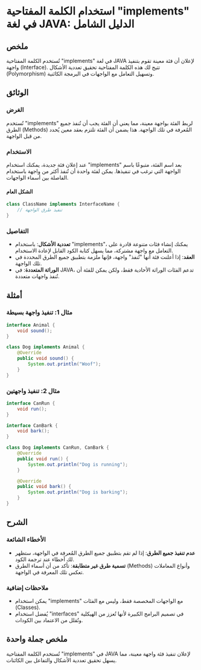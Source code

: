 <!--
Meta Description: # استخدام الكلمة المفتاحية "implements" في لغة JAVA: الدليل الشامل ## ملخص تُستخدم الكلمة المفتاحية "implements" في لغة JAVA لإعلان أن فئة معينة تقوم ...
Meta Keywords: implements, java, الواجهة, واجهة, void
-->

# استخدام الكلمة المفتاحية "implements" في لغة JAVA: الدليل الشامل

## ملخص
تُستخدم الكلمة المفتاحية "implements" في لغة JAVA لإعلان أن فئة معينة تقوم بتنفيذ واجهة (Interface). تتيح لك هذه الكلمة المفتاحية تحقيق تعددية الأشكال (Polymorphism) وتسهيل التعامل مع الواجهات في البرمجة الكائنية.

## الوثائق
### الغرض
تُستخدم "implements" لربط الفئة بواجهة معينة، مما يعني أن الفئة يجب أن تُنفذ جميع الطرق (Methods) المُعرفة في تلك الواجهة. هذا يضمن أن الفئة تلتزم بعقد معين يُحدد من قبل الواجهة.

### الاستخدام
عند إعلان فئة جديدة، يمكنك استخدام "implements" بعد اسم الفئة، متبوعًا باسم الواجهة التي ترغب في تنفيذها. يمكن لفئة واحدة أن تُنفذ أكثر من واجهة باستخدام الفاصلة بين أسماء الواجهات.

#### الشكل العام
```java
class ClassName implements InterfaceName {
    // تنفيذ طرق الواجهة
}
```

### التفاصيل
- **تعددية الأشكال**: باستخدام "implements"، يمكنك إنشاء فئات متنوعة قادرة على التعامل مع واجهة مشتركة، مما يسهل كتابة الكود القابل لإعادة الاستخدام.
- **العقد**: إذا أعلنت فئة أنها "تُنفذ" واجهة، فإنها ملزمة بتطبيق جميع الطرق المحددة في تلك الواجهة. 
- **الوراثة المتعددة**: في JAVA، تدعم الفئات الوراثة الأحادية فقط، ولكن يمكن للفئة أن تُنفذ واجهات متعددة.

## أمثلة
### مثال 1: تنفيذ واجهة بسيطة
```java
interface Animal {
    void sound();
}

class Dog implements Animal {
    @Override
    public void sound() {
        System.out.println("Woof");
    }
}
```

### مثال 2: تنفيذ واجهتين
```java
interface CanRun {
    void run();
}

interface CanBark {
    void bark();
}

class Dog implements CanRun, CanBark {
    @Override
    public void run() {
        System.out.println("Dog is running");
    }

    @Override
    public void bark() {
        System.out.println("Dog is barking");
    }
}
```

## الشرح
### الأخطاء الشائعة
- **عدم تنفيذ جميع الطرق**: إذا لم تقم بتطبيق جميع الطرق المُعرفة في الواجهة، ستظهر لك أخطاء عند ترجمة الكود.
- **تسمية طرق غير متطابقة**: تأكد من أن أسماء الطرق (Methods) وأنواع المعاملات تعكس تلك المعرفة في الواجهة.

### ملاحظات إضافية
- يمكن استخدام "implements" مع الواجهات المخصصة فقط، وليس مع الفئات (Classes).
- يُفضل استخدام "interfaces" في تصميم البرامج الكبيرة لأنها تُعزز من الهيكلية وتُقلل من الاعتماد بين الكودات.

## ملخص جملة واحدة
تُستخدم الكلمة المفتاحية "implements" في JAVA لإعلان تنفيذ فئة واجهة معينة، مما يسهل تحقيق تعددية الأشكال والتفاعل بين الكائنات.